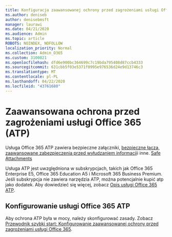 ```yaml
---
title: Konfiguracja zaawansowanej ochrony przed zagrożeniami usługi Office 365 (ATP)
ms.author: deniseb
author: denisebmsft
manager: laurawi
ms.date: 04/21/2020
ms.audience: Admin
ms.topic: article
ROBOTS: NOINDEX, NOFOLLOW
localization_priority: Normal
ms.collection: Admin_O365
ms.custom: 3100021
ms.openlocfilehash: dfd6e900bc364699c7c19bda795408d87ccb4333
ms.sourcegitcommit: 631cbb5f03e5371f0995e976536d24e9d13746c3
ms.translationtype: MT
ms.contentlocale: pl-PL
ms.lasthandoff: 04/22/2020
ms.locfileid: "43761680"
---
```

# <a name="office-365-advanced-threat-protection-atp"></a>Zaawansowana ochrona przed zagrożeniami usługi Office 365 (ATP)

Usługa Office 365 ATP zawiera bezpieczne załączniki, [bezpieczne łącza,](https://docs.microsoft.com/office365/securitycompliance/atp-safe-links) [zaawansowane zabezpieczenia przed wyłudzaniem informacji](https://docs.microsoft.com/office365/securitycompliance/atp-anti-phishing)i inne. [Safe Attachments](https://docs.microsoft.com/office365/securitycompliance/atp-safe-attachments) 

Usługa ATP jest uwzględniona w subskrypcjach, takich jak Office 365 Enterprise E5, Office 365 Education A5 i Microsoft 365 Business Premium. Jeśli subskrypcja nie zawiera narzędzia ATP, można potencjalnie kupić atp jako dodatek. Aby dowiedzieć się więcej, zobacz [Opis usługi Office 365 ATP](https://docs.microsoft.com/office365/servicedescriptions/office-365-advanced-threat-protection-service-description).

## <a name="set-up-office-365-atp"></a>Konfigurowanie usługi Office 365 ATP

Aby ochrona ATP była w mocy, należy skonfigurować zasady. Zobacz [Przewodnik szybki start: Konfigurowanie zaawansowanej ochrony przed zagrożeniami usługi Office 365](https://docs.microsoft.com/office365/securitycompliance/checklist-atp-setup).

